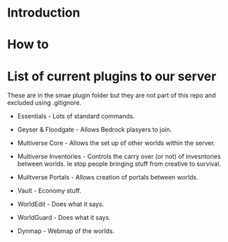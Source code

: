 # Introduction




# How to




# List of current plugins to our server

These are in the smae plugin folder but they are not part of this repo and excluded using .gitignore. 

* Essentials - Lots of standard commands. 

* Geyser & Floodgate - Allows Bedrock plasyers to join. 

* Multiverse Core - Allows the set up of other worlds within the server. 

* Multiverse Inventories -  Controls the carry over (or not) of invesntories between worlds. Ie stop people bringing stuff from creative to survival. 

* Mulitverse Portals - Allows creation of portals between worlds.

* Vault - Economy stuff. 

* WorldEdit - Does what it says. 

* WorldGuard - Does what it says. 

* Dynmap - Webmap of the worlds. 
